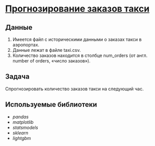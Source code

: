 # [Прогнозирование заказов такси]()


## Данные

1. Имеется файл с историческими данными о заказах такси в аэропортах.
2. Данные лежат в файле taxi.csv. 
3. Количество заказов находится в столбце num_orders (от англ. number of orders, «число заказов»).

## Задача

Спрогнозировать количество заказов такси на следующий час.

## Используемые библиотеки
- *pandas*
- *matplotlib*
- *statsmodels*
- *sklearn*
- *lightgbm*

